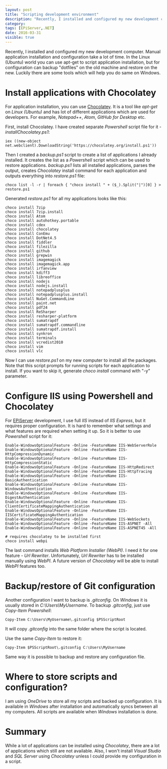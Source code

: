 ```yaml
---
layout: post
title: "Scripting development environment"
description: "Recently, I installed and configured my new development computer. Manual application installation and configuration take a lot of time. In the Linux (Ubuntu) world you can use apt-get to script application installation, but for configuration can backup dotfiles on the old machine and restore on the new. Luckily there are some tools which will help you do same on Windows."
category:
tags: [EPiServer,.NET]
date: 2016-03-31
visible: true
---
```

<p class="lead">
Recently, I installed and configured my new development computer. Manual application installation and configuration take a lot of time. In the Linux (Ubuntu) world you can use apt-get to script application installation, but for configuration can backup "dotfiles" on the old machine and restore on the new. Luckily there are some tools which will help you do same on Windows.
</p>

# Install applications with Chocolatey

For application installation, you can use [Chocolatey](https://chocolatey.org/). It is a tool like _apt-get_ on _Linux (Ubuntu)_ and has lot of different applications which are used for developers. For example, _Notepad++_, _Atom_, _GitHub for Desktop_ etc.

First, install Chocolatey. I have created separate _Powershell_ script file for it - _installChocolatey.ps1_:

```
iex ((new-object net.webclient).DownloadString('https://chocolatey.org/install.ps1'))
```

Then I created a _backup.ps1_ script to create a list of applications I already installed. It creates the list as a _Powershell_ script which can be used to restore applications. _backup.ps1_ lists all installed applications, parses the output, creates _Chocolatey_ install command for each application and outputs everything into _restore.ps1_ file:

```
choco list -l -r | foreach { "choco install " + ($_).Split("|")[0] } > restore.ps1
```

Generated _restore.ps1_ for all my applications looks like this:

```
choco install 7zip
choco install 7zip.install
choco install Atom
choco install autohotkey.portable
choco install cdex
choco install chocolatey
choco install ConEmu
choco install DotNet4.5
choco install fiddler
choco install filezilla
choco install github
choco install grepwin
choco install imagemagick
choco install imagemagick.app
choco install irfanview
choco install kdiff3
choco install libreoffice
choco install nodejs
choco install nodejs.install
choco install notepadplusplus
choco install notepadplusplus.install
choco install NuGet.CommandLine
choco install paint.net
choco install pdf24
choco install ReSharper
choco install resharper-platform
choco install sumatrapdf
choco install sumatrapdf.commandline
choco install sumatrapdf.install
choco install synkron
choco install terminals
choco install vcredist2010
choco install vim
choco install vlc
```

Now I can use _restore.ps1_ on my new computer to install all the packages. Note that this script prompts for running scripts for each application to install. If you want to skip it, generate _choco install_ command with "-y" parameter.

# Configure IIS using Powershell and Chocolatey

For [EPiServer](http://world.episerver.com) development, I use full _IIS_ instead of _IIS Express_, but it requires proper configuration. It is hard to remember what settings and what features are required when setting it up. So it is better to use _Powershell_ script for it:

```
Enable-WindowsOptionalFeature -Online -FeatureName IIS-WebServerRole
Enable-WindowsOptionalFeature -Online -FeatureName IIS-HttpCompressionDynamic
Enable-WindowsOptionalFeature -Online -FeatureName IIS-HttpCompressionStatic
Enable-WindowsOptionalFeature -Online -FeatureName IIS-HttpRedirect
Enable-WindowsOptionalFeature -Online -FeatureName IIS-HttpTracing
Enable-WindowsOptionalFeature -Online -FeatureName IIS-BasicAuthentication
Enable-WindowsOptionalFeature -Online -FeatureName IIS-WindowsAuthentication
Enable-WindowsOptionalFeature -Online -FeatureName IIS-DigestAuthentication
Enable-WindowsOptionalFeature -Online -FeatureName IIS-ClientCertificateMappingAuthentication
Enable-WindowsOptionalFeature -Online -FeatureName IIS-IISCertificateMappingAuthentication
Enable-WindowsOptionalFeature -Online -FeatureName IIS-WebSockets
Enable-WindowsOptionalFeature -Online -FeatureName IIS-ASPNET -All
Enable-WindowsOptionalFeature -Online -FeatureName IIS-ASPNET45 -All

# requires chocolatey to be installed first
choco install webpi
```

The last command installs _Web Platform Installer (WebPI)_. I need it for one feature - _Url Rewriter_. Unfortunately, _Url Rewriter_ has to be installed manually using _WebPI_. A future version of _Chocolatey_ will be able to install _WebPI_ features too.

# Backup/restore of Git configuration

Another configuration I want to backup is _.gitconfig_. On _Windows_ it is usually stored in _C:\Users\MyUsername_. To backup _.gitconfig_, just use _Copy-Item_ _Powershell_:

```
Copy-Item C:\Users\MyUsername\.gitconfig $PSScriptRoot
```

It will copy _.gitconfig_ into the same folder where the script is located.

Use the same _Copy-Item_ to restore it:

```
Copy-Item $PSScriptRoot\.gitconfig C:\Users\MyUsername
```

Same way it is possible to backup and restore any configuration file.

# Where to store scripts and configuration?

I am using _OneDrive_ to store all my scripts and backed up configuration. It is available in _Windows_ after installation and automatically syncs between all my computers. All scripts are available when _Windows_ installation is done.

# Summary

While a lot of applications can be installed using _Chocolatey_, there are a lot of applications which still are not available. Also, I won't install _Visual Studio_ and _SQL Server_ using _Chocolatey_ unless I could provide my configuration in a script.
